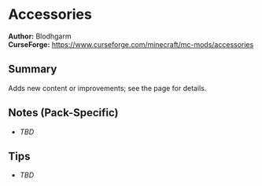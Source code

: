 # Accessories

**Author:** Blodhgarm  
**CurseForge:** https://www.curseforge.com/minecraft/mc-mods/accessories

## Summary
Adds new content or improvements; see the page for details.

## Notes (Pack-Specific)
- _TBD_

## Tips
- _TBD_

